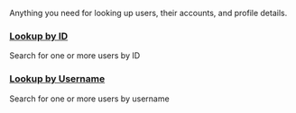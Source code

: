 Anything you need for looking up users, their accounts, and profile details.

### [Lookup by ID](Users/Lookup-by-ID.md)

Search for one or more users by ID

### [Lookup by Username](Users/Lookup-by-Username.md)

Search for one or more users by username